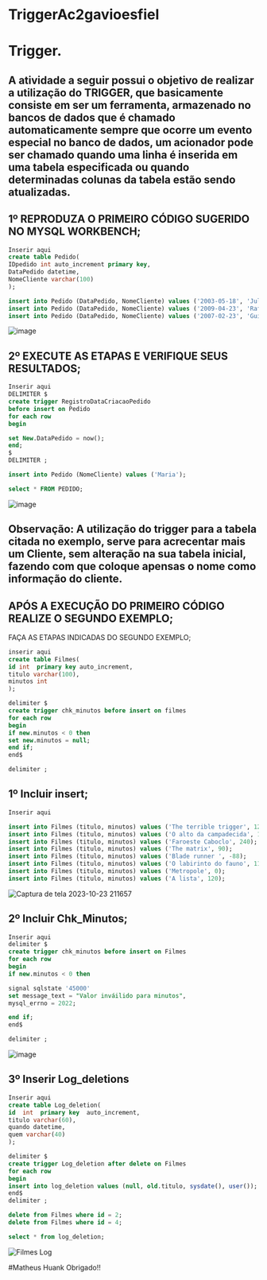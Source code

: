 # TriggerAc2gavioesfiel
# Trigger.
## A atividade a seguir possui o objetivo de realizar a utilização do TRIGGER, que basicamente consiste em ser um ferramenta, armazenado no bancos de dados que é chamado automaticamente sempre que ocorre um evento especial no banco de dados, um acionador pode ser chamado quando uma linha é inserida em uma tabela especificada ou quando determinadas colunas da tabela estão sendo atualizadas.

## 1º REPRODUZA O PRIMEIRO CÓDIGO SUGERIDO NO MYSQL WORKBENCH; 
```SQL
Inserir aqui
create table Pedido(
IDpedido int auto_increment primary key,
DataPedido datetime,
NomeCliente varchar(100)
);

insert into Pedido (DataPedido, NomeCliente) values ('2003-05-18', 'Jullia');
insert into Pedido (DataPedido, NomeCliente) values ('2009-04-23', 'Raffael');
insert into Pedido (DataPedido, NomeCliente) values ('2007-02-23', 'Guilherme');
```
![image](https://github.com/WanderleiJullia/Trigger./assets/144744092/73118235-2252-481e-a438-0675341002a3)

## 2º EXECUTE AS ETAPAS E VERIFIQUE SEUS RESULTADOS; 
```SQL
Inserir aqui
DELIMITER $
create trigger RegistroDataCriacaoPedido
before insert on Pedido
for each row 
begin 

set New.DataPedido = now();
end;
$
DELIMITER ;

insert into Pedido (NomeCliente) values ('Maria');

select * FROM PEDIDO; 
```
![image](https://github.com/WanderleiJullia/Trigger./assets/144744092/40511b70-30f8-470d-b8c3-0374926f1f17)

## Observação: A utilização do trigger para a tabela citada no exemplo, serve para acrecentar mais um Cliente, sem alteração na sua tabela inicial, fazendo com que coloque apensas o nome como informação do cliente. 


## APÓS A EXECUÇÃO DO PRIMEIRO CÓDIGO REALIZE O SEGUNDO EXEMPLO;
FAÇA AS ETAPAS INDICADAS DO SEGUNDO EXEMPLO;

```SQL
inserir aqui
create table Filmes(
id int  primary key auto_increment,
titulo varchar(100),
minutos int 
); 

delimiter $ 
create trigger chk_minutos before insert on filmes 
for each row 
begin
if new.minutos < 0 then 
set new.minutos = null;
end if;
end$

delimiter ;
```
## 1º Incluir insert;
```SQL
Inserir aqui

insert into Filmes (titulo, minutos) values ('The terrible trigger', 120);
insert into Filmes (titulo, minutos) values ('O alto da campadecida', 135);
insert into Filmes (titulo, minutos) values ('Faroeste Caboclo', 240);
insert into Filmes (titulo, minutos) values ('The matrix', 90);
insert into Filmes (titulo, minutos) values ('Blade runner ', -88);
insert into Filmes (titulo, minutos) values ('O labirinto do fauno', 110);
insert into Filmes (titulo, minutos) values ('Metropole', 0);
insert into Filmes (titulo, minutos) values ('A lista', 120);
```
![Captura de tela 2023-10-23 211657](https://github.com/WanderleiJullia/Trigger./assets/144744092/2189cf6a-9f30-4f38-8337-c8e86270a6c1)


## 2º Incluir Chk_Minutos; 
```SQL
Inserir aqui
delimiter $ 
create trigger chk_minutos before insert on Filmes
for each row 
begin
if new.minutos < 0 then 

signal sqlstate '45000'
set message_text = "Valor inváilido para minutos", 
mysql_errno = 2022; 

end if;
end$ 

delimiter ;
```
![image](https://github.com/WanderleiJullia/Trigger./assets/144744092/20dbdce9-a5c2-4347-9ed8-ae3d7e33f430)

## 3º Inserir Log_deletions 
```SQL
Inserir aqui
create table Log_deletion(
id  int  primary key  auto_increment,
titulo varchar(60),
quando datetime,
quem varchar(40)
);

delimiter $ 
create trigger Log_deletion after delete on Filmes 
for each row 
begin
insert into log_deletion values (null, old.titulo, sysdate(), user());
end$ 
delimiter ; 

delete from Filmes where id = 2;
delete from Filmes where id = 4;

select * from log_deletion;
```
![Filmes Log ](https://github.com/WanderleiJullia/Trigger./assets/144744092/fa96b0f5-b6ac-405b-8902-68136a35955a)



#Matheus Huank
Obrigado!! 
